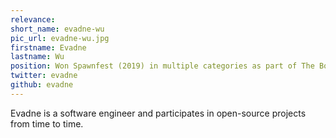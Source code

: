 ```yaml
---
relevance: 
short_name: evadne-wu
pic_url: evadne-wu.jpg
firstname: Evadne
lastname: Wu
position: Won Spawnfest (2019) in multiple categories as part of The Bodgemasters
twitter: evadne
github: evadne
---
```

<p>Evadne is a software engineer and participates in open-source projects from time to time.
</p>
